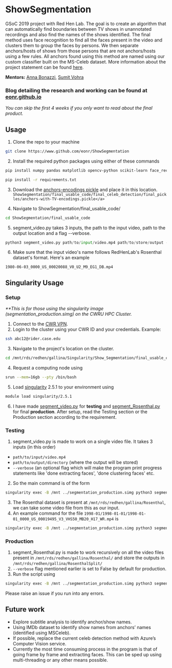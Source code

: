 # ShowSegmentation
GSoC 2019 project with Red Hen Lab. The goal is to create an algorithm that can automatically find boundaries between TV shows in unannotated recordings and also find the names of the shows identified. The final method uses face recognition to find all the faces present in the video and clusters them to group the faces by persons. We then separate anchors/hosts of shows from those persons that are not anchors/hosts using a few rules. All anchors found using this method are named using our custom classifier built on the MS-Celeb dataset. More information about the project statement can be found <a href="https://sites.google.com/site/distributedlittleredhen/home/the-cognitive-core-research-topics-in-red-hen/the-barnyard/tv-show-segmentation">here</a>. 

<b>Mentors:</b> <a href="https://sites.google.com/site/annabonazzi8/">Anna Bonazzi</a>, <a href="https://github.com/saisumit">Sumit Vohra</a>


### Blog detailing the research and working can be found at <a href="https://eonr.github.io">eonr.github.io</a>
<i>You can skip the first 4 weeks if you only want to read about the final product.</i>

## Usage
1. Clone the repo to your machine
```bash
git clone https://www.github.com/eonr/ShowSegmentation
```
2. Install the required python packages using either of these commands
```bash
pip install numpy pandas matplotlib opencv-python scikit-learn face_recognition
``` 

```bash
pip install -r requirements.txt
```
3. Download the <a href="https://drive.google.com/open?id=1AAkCoH1FDuJz4pTOyZv9QCUFPZAHECRI">anchors-encodings pickle</a> and place it in this location.
```ShowSegmentation/final_usable_code/final_celeb_detection/final_pickles/anchors-with-TV-encodings.pickle</a>```

4. Navigate to ShowSegmentation/final_usable_code/
```bash
cd ShowSegmentation/final_usable_code
```
5. segment_video.py takes 3 inputs, the path to the input video, path to the output location and a flag --verbose.
```python
python3 segment_video.py path/to/input/video.mp4 path/to/store/output --verbose
```
6. Make sure that the input video's name follows RedHenLab's Rosenthal dataset's format. Here's an example
```
1980-06-03_0000_US_00020088_V0_U2_M9_EG1_DB.mp4
```

## Singularity Usage
### Setup
<i> **This is for those using the singularity image (segmentation_production.simg) on the CWRU HPC Cluster.</i>
1. Connect to the <a href="https://vpnsetup.case.edu/">CWR VPN</a>.
2. Login to the cluster using your CWR ID and your credentials. Example:
```bash
ssh abc12@rider.case.edu
```
3. Navigate to the project's location on the cluster.
```bash
cd /mnt/rds/redhen/gallina/Singularity/Show_Segmentation/final_usable_code
```
4. Request a computing node using
```bash
srun --mem=16gb --pty /bin/bash
```
5. Load <a href="http://singularity.lbl.gov/">singularity</a> 2.5.1 to your environment using
```bash
module load singularity/2.5.1
```
6. I have made <a href="https://github.com/eonr/ShowSegmentation/blob/master/final_usable_code/segment_video.py">segment_video.py</a> for <b>testing</b> and <a href="https://github.com/eonr/ShowSegmentation/blob/master/final_usable_code/segment_Rosenthal.py">segment_Rosenthal.py</a> for final <b>production</b>. After setup, read the Testing section or the Production section according to the requirement.

### Testing
1. segment_video.py is made to work on a single video file. It takes 3 inputs (in this order)
*  ```path/to/input/video.mp4```
*  ```path/to/output/directory``` (where the output will be stored)
*  ```--verbose``` (an optional flag which will make the program print progress statements like 'done extracting faces', 'done clustering faces' etc.
2. So the main command is of the form
```bash
singularity exec -B /mnt ../segmentation_production.simg python3 segment_video.py {INPUT_VIDEO_PATH} {OUTPUT_PATH} {--verbose}
```
3. The Rosenthal dataset is present at ```/mnt/rds/redhen/gallina/Rosenthal```, we can take some video file from this as our input.
4. An example command for the file ```1998-01/1998-01-01/1998-01-01_0000_US_00019495_V3_VHS50_MB20_H17_WR.mp4``` is
```bash
singularity exec -B /mnt ../segmentation_production.simg python3 segment_video.py /mnt/rds/redhen/gallina/Rosenthal/1998/1998-01/1998-01-01/1998-01-01_0000_US_00019495_V3_VHS50_MB20_H17_WR.mp4 mnt/path/to/output/directory --verbose
```

### Production
1. segment_Rosenthal.py is made to work recursively on all the video files present in ```/mnt/rds/redhen/gallina/Rosenthal/``` and store the outputs in ```/mnt/rds/redhen/gallina/RosenthalSplit/```
2. ```--verbose``` flag mentioned earlier is set to False by default for production.
3. Run the script using
```bash
singularity exec -B /mnt ../segmentation_production.simg python3 segment_Rosenthal.py
```
Please raise an issue if you run into any errors.

## Future work
* Explore subtitle analysis to identify anchor/show names.
* Using IMDb dataset to identify show names from anchors’ names (identified using MSCeleb).
* If possible, replace the current celeb detection method with Azure’s Computer Vision service.
* Currently the most time consuming process in the program is that of going frame by frame and extracting faces. This can be sped up using multi-threading or any other means possible.
